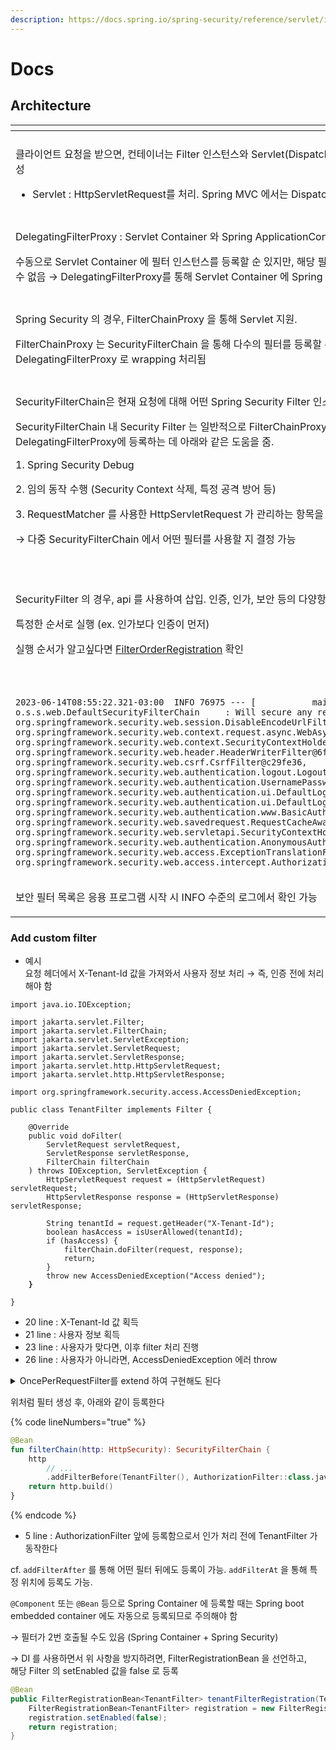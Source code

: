 ```yaml
---
description: https://docs.spring.io/spring-security/reference/servlet/index.html
---
```


# Docs

## Architecture

<table data-card-size="large" data-view="cards"><thead><tr><th></th><th></th><th></th></tr></thead><tbody><tr><td><img src="../../../../.gitbook/assets/image (1).png" alt=""></td><td></td><td></td></tr><tr><td><p></p><p>클라이언트 요청을 받으면, 컨테이너는 Filter 인스턴스와 Servlet(DispatcherServlet) 을 포함하는 FilterChain 을 생성</p><ul><li>Servlet : HttpServletRequest를 처리. Spring MVC 에서는 DispatcherServlet 인스턴스</li></ul></td><td></td><td></td></tr><tr><td></td><td><img src="../../../../.gitbook/assets/image (2).png" alt=""></td><td></td></tr><tr><td><p></p><p></p><p>DelegatingFilterProxy : Servlet Container 와 Spring ApplicationContext 간 연결하는 필터. </p><p></p><p>수동으로 Servlet Container 에 필터 인스턴스를 등록할 순 있지만, 해당 필터를 Spring Bean 으로 자연스럽게 연결할 수 없음 → DelegatingFilterProxy를 통해 Servlet Container 에 Spring Bean 으로 등록된 필터를 손쉽게 등록 가능.</p></td><td></td><td></td></tr><tr><td><img src="../../../../.gitbook/assets/image (127).png" alt=""></td><td></td><td></td></tr><tr><td><p>Spring Security 의 경우, FilterChainProxy 을 통해 Servlet 지원.</p><p></p><p>FilterChainProxy 는 SecurityFilterChain 을 통해 다수의 필터를 등록할 수 있고, FilterChainProxy Bean은 DelegatingFilterProxy 로 wrapping 처리됨</p></td><td></td><td></td></tr><tr><td><img src="../../../../.gitbook/assets/image (128).png" alt=""></td><td></td><td><img src="../../../../.gitbook/assets/image (129).png" alt=""></td></tr><tr><td><p>SecurityFilterChain은 현재 요청에 대해 어떤 Spring Security Filter 인스턴스를 호출해야 하는지 결정</p><p></p><p>SecurityFilterChain 내 Security Filter 는 일반적으로 FilterChainProxy에 등록. 이는 Servlet Container 또는 DelegatingFilterProxy에 등록하는 데 아래와 같은 도움을 줌.</p><p>1. Spring Security Debug</p><p>2. 임의 동작 수행 (Security Context 삭제, 특정 공격 방어 등)</p><p>3. RequestMatcher 를 사용한 HttpServletRequest 가 관리하는 항목을 기반으로 SecurityFilterChain 호출 가능</p><p>→ 다중 SecurityFilterChain 에서 어떤 필터를 사용할 지 결정 가능</p></td><td>ex. 그림처럼 /api/** 경로와 /** 경로에 대한 필터 별도 지정</td><td></td></tr><tr><td><img src="../../../../.gitbook/assets/image (130).png" alt=""></td><td></td><td></td></tr><tr><td><p>SecurityFilter 의 경우, api 를 사용하여 삽입. 인증, 인가, 보안 등의 다양항 목적으로 사용 가능.</p><p></p><p>특정한 순서로 실행 (ex. 인가보다 인증이 먼저)</p><p></p><p>실행 순서가 알고싶다면 <a href="https://github.com/spring-projects/spring-security/blob/6.1.2/config/src/main/java/org/springframework/security/config/annotation/web/builders/FilterOrderRegistration.java">FilterOrderRegistration</a> 확인</p></td><td></td><td><p>샘플 구성은 다음 순서와 같이 동작</p><ol><li>csrf [CsrfFilter]</li><li>formLogin [UsernamePasswordAuthenticationFilter]</li><li>httpBasic [BasicAuthenticationFilter]</li><li>authrizeHttpRequests [AuthorizationFilter]</li></ol></td></tr><tr><td><p> </p><pre><code>2023-06-14T08:55:22.321-03:00  INFO 76975 --- [           main] o.s.s.web.DefaultSecurityFilterChain     : Will secure any request with [
org.springframework.security.web.session.DisableEncodeUrlFilter@404db674,
org.springframework.security.web.context.request.async.WebAsyncManagerIntegrationFilter@50f097b5,
org.springframework.security.web.context.SecurityContextHolderFilter@6fc6deb7,
org.springframework.security.web.header.HeaderWriterFilter@6f76c2cc,
org.springframework.security.web.csrf.CsrfFilter@c29fe36,
org.springframework.security.web.authentication.logout.LogoutFilter@ef60710,
org.springframework.security.web.authentication.UsernamePasswordAuthenticationFilter@7c2dfa2,
org.springframework.security.web.authentication.ui.DefaultLoginPageGeneratingFilter@4397a639,
org.springframework.security.web.authentication.ui.DefaultLogoutPageGeneratingFilter@7add838c,
org.springframework.security.web.authentication.www.BasicAuthenticationFilter@5cc9d3d0,
org.springframework.security.web.savedrequest.RequestCacheAwareFilter@7da39774,
org.springframework.security.web.servletapi.SecurityContextHolderAwareRequestFilter@32b0876c,
org.springframework.security.web.authentication.AnonymousAuthenticationFilter@3662bdff,
org.springframework.security.web.access.ExceptionTranslationFilter@77681ce4,
org.springframework.security.web.access.intercept.AuthorizationFilter@169268a7]
</code></pre></td><td></td><td></td></tr><tr><td><p></p><p></p><p>보안 필터 목록은 응용 프로그램 시작 시 INFO 수준의 로그에서 확인 가능</p></td><td></td><td></td></tr></tbody></table>



### Add custom filter

* 예시\
  요청 헤더에서 X-Tenant-Id 값을 가져와서 사용자 정보 처리 → 즉, 인증 전에 처리해야 함

<pre class="language-java" data-line-numbers><code class="lang-java">import java.io.IOException;

import jakarta.servlet.Filter;
import jakarta.servlet.FilterChain;
import jakarta.servlet.ServletException;
import jakarta.servlet.ServletRequest;
import jakarta.servlet.ServletResponse;
import jakarta.servlet.http.HttpServletRequest;
import jakarta.servlet.http.HttpServletResponse;

import org.springframework.security.access.AccessDeniedException;

public class TenantFilter implements Filter {

    @Override
    public void doFilter(
        ServletRequest servletRequest,
        ServletResponse servletResponse,
        FilterChain filterChain
    ) throws IOException, ServletException {
        HttpServletRequest request = (HttpServletRequest) servletRequest;
        HttpServletResponse response = (HttpServletResponse) servletResponse;

        String tenantId = request.getHeader("X-Tenant-Id");
        boolean hasAccess = isUserAllowed(tenantId);
        if (hasAccess) {
            filterChain.doFilter(request, response);
            return;
        }
        throw new AccessDeniedException("Access denied");
<strong>    }
</strong>
}
</code></pre>

* 20 line : X-Tenant-Id 값 획득
* 21 line : 사용자 정보 획득
* 23 line : 사용자가 맞다면, 이후 filter 처리 진행
* 26 line : 사용자가 아니라면, AccessDeniedException 에러 throw

<details>

<summary>OncePerRequestFilter를 extend 하여 구현해도 된다</summary>

참고 : [https://velog.io/@dhwlddjgmanf/%EA%BC%AC%EB%A6%AC%EB%B3%84-%EC%98%A4%EB%A5%98%EC%9D%BC%EC%A7%80-Spring-Security-%EC%A0%81%EC%9A%A9%EA%B8%B0](https://velog.io/@dhwlddjgmanf/%EA%BC%AC%EB%A6%AC%EB%B3%84-%EC%98%A4%EB%A5%98%EC%9D%BC%EC%A7%80-Spring-Security-%EC%A0%81%EC%9A%A9%EA%B8%B0)

이 OncePerRequestFilter는 사용자 요청 당 단 1회만 동작하는 필터 (이름에서부터 유추 가능)

{% code lineNumbers="true" %}
```kotlin
@Component
class AuthenticationFilter(
    private val tokenProvider: TokenProvider,
) : OncePerRequestFilter() {

    override fun doFilterInternal(
        request: HttpServletRequest,
        response: HttpServletResponse,
        filterChain: FilterChain
    ) {
        val token = tokenProvider.extractToken(request)

        if (token != null && tokenProvider.validateToken(token)) {
            val authentication = tokenProvider.getAuthentication(token) as UsernamePasswordAuthenticationToken
            authentication.details = WebAuthenticationDetailsSource().buildDetails(request)
            SecurityContextHolder.getContext().authentication = authentication
        }

        filterChain.doFilter(request, response)
    }
}
```
{% endcode %}



</details>



위처럼 필터 생성 후, 아래와 같이 등록한다

{% code lineNumbers="true" %}
```kotlin
@Bean
fun filterChain(http: HttpSecurity): SecurityFilterChain {
    http
        // ...
        .addFilterBefore(TenantFilter(), AuthorizationFilter::class.java)
    return http.build()
}
```
{% endcode %}

* 5 line :  AuthorizationFilter 앞에 등록함으로서 인가 처리 전에 TenantFilter 가 동작한다

cf. `addFilterAfter` 를 통해 어떤 필터 뒤에도 등록이 가능. `addFilterAt` 을 통해 특정 위치에 등록도 가능.



`@Component` 또는 `@Bean` 등으로 Spring Container 에 등록할 때는 Spring boot embedded container 에도 자동으로 등록되므로 주의해야 함

→ 필터가 2번 호출될 수도 있음 (Spring Container + Spring Security)

→ DI 를 사용하면서 위 사항을 방지하려면, FilterRegistrationBean 을 선언하고,\
해당 Filter 의 setEnabled 값을 false 로 등록

```java
@Bean
public FilterRegistrationBean<TenantFilter> tenantFilterRegistration(TenantFilter filter) {
    FilterRegistrationBean<TenantFilter> registration = new FilterRegistrationBean<>(filter);
    registration.setEnabled(false);
    return registration;
}
```
















